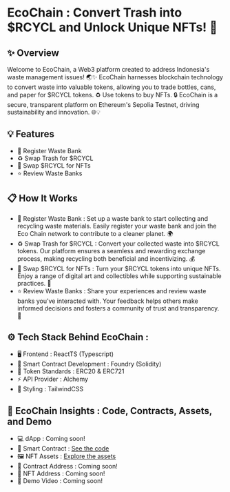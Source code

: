 # EcoChain : Convert Trash into $RCYCL and Unlock Unique NFTs! 🚀
## ✨ Overview
Welcome to EcoChain, a Web3 platform created to address Indonesia's waste management issues! 🌏✨ EcoChain harnesses blockchain technology to convert waste into valuable tokens, allowing you to trade bottles, cans, and paper for $RCYCL tokens. ♻️ Use tokens to buy NFTs. 🔒 EcoChain is a secure, transparent platform on Ethereum's Sepolia Testnet, driving sustainability and innovation. 🌐💡

## 💡 Features
- 🏦 Register Waste Bank
- ♻️ Swap Trash for $RCYCL
- 🎨 Swap $RCYCL for NFTs
- ⭐ Review Waste Banks

## 📋 How It Works
- 🏦 Register Waste Bank : Set up a waste bank to start collecting and recycling waste materials. Easily register your waste bank and join the Eco Chain network to contribute to a cleaner planet. 🌍
- ♻️ Swap Trash for $RCYCL : Convert your collected waste into $RCYCL tokens. Our platform ensures a seamless and rewarding exchange process, making recycling both beneficial and incentivizing. 💰
- 🎨 Swap $RCYCL for NFTs : Turn your $RCYCL tokens into unique NFTs. Enjoy a range of digital art and collectibles while supporting sustainable practices. 🎨
- ⭐ Review Waste Banks : Share your experiences and review waste banks you’ve interacted with. Your feedback helps others make informed decisions and fosters a community of trust and transparency. 🌟

## ⚙️ Tech Stack Behind EcoChain : 
- 🖥️ Frontend : ReactTS (Typescript)
- 🔧 Smart Contract Development : Foundry (Solidity)
- 📜 Token Standards : ERC20 & ERC721
- ⚡ API Provider : Alchemy
- 🎨 Styling : TailwindCSS

## 🚀 EcoChain Insights : Code, Contracts, Assets, and Demo 
- 💻 dApp : Coming soon!
- 🔧 Smart Contract :  [See the code](https://github.com/yebology/ecochain-smartcontract.git)
- 🖼️ NFT Assets : [Explore the assets](https://github.com/yebology/ecochain-nft.git)
- 📜 Contract Address : Coming soon!
- 💎 NFT Address : Coming soon!
- 🎥 Demo Video : Coming soon!
